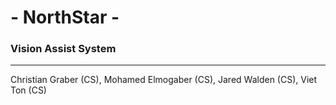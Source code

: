# - NorthStar -
### Vision Assist System
---

Christian Graber (CS), Mohamed Elmogaber (CS), Jared Walden (CS), Viet Ton (CS)	

